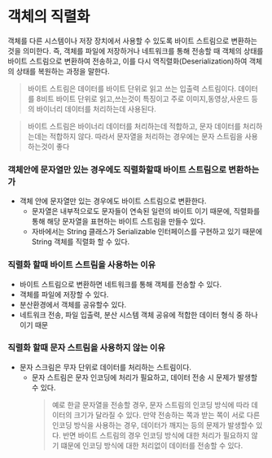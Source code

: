 # 객체의 직렬화

객체를 다른 시스템이나 저장 장치에서 사용할 수 있도록 바이트 스트림으로 변환하는 것을 의미한다.
즉, 객체를 파일에 저장하거나 네트워크를 통해 전송할 때 객체의 상태를 바이트 스트림으로 변환하여 전송하고, 이를 다시 역직렬화(Deserialization)하여 객체의 상태를 복원하는 과정을 말한다.

> 바이트 스트림은 데이터를 바이트 단위로 읽고 쓰는 입출력 스트림이다.
> 데이터를 8비트 바이트 단위로 읽고,쓰는것이 특징이고 주로 이미지,동영상,사운드 등의 바이너리 데이터를 처리하는데 사용된다.

> 바이트 스트림은 바이너리 데이터를 처리하는데 적합하고, 문자 데이터를 처리하는데는 적합하지 않다. 따라서 문자열을 처리하는 경우에는 문자 스트림을 사용하는것이 좋다

### 객체안에 문자열만 있는 경우에도 직렬화할때 바이트 스트림으로 변환하는가

- 객체 안에 문자열만 있는 경우에도 바이트 스트림으로 변환한다.
  - 문자열은 내부적으로도 문자들이 연속된 일련의 바이트 이기 때문에, 직렬화를 통해 해당 문자열을 표현하는 바이트 스트림을 만들수 있다.
  - 자바에서는 String 클래스가 Serializable 인터페이스를 구현하고 있기 때문에 String 객체를 직렬화 할 수 있다.

### 직렬화 할때 바이트 스트림을 사용하는 이유

- 바이트 스트림으로 변환하면 네트워크를 통해 객체를 전송할 수 있다.
- 객체를 파일에 저장할 수 있다.
- 분산환경에서 객체를 공유할수 있다.
- 네트워크 전송, 파일 입출력, 분산 시스템 객체 공유에 적합한 데이터 형식 중 하나이기 때문

### 직렬화 할때 문자 스트림을 사용하지 않는 이유

- 문자 스크림은 무자 단위로 데이터를 처리하는 스트림이다.
  - 문자 스트림은 문자 인코딩에 처리가 필요하고, 데이터 전송 시 문제가 발생할 수 있다.
    > 예로 한글 문자열을 전송할 경우, 문자 스트림의 인코딩 방식에 따라 데이터의 크기가 달라질 수 있다.
    > 만약 전송하는 쪽과 받는 쪽이 서로 다른 인코딩 방식을 사용하는 경우, 데이터가 깨지는 등의 문제가 발생할수 있다.
    > 반면 바이트 스트림의 경우 인코딩 방식에 대한 처리가 필요하지 않기 떄문에 인코딩 방식에 대한 처리없이 데이터를 전송할 수 있다.
